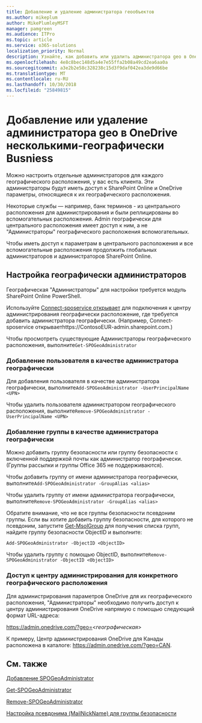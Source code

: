 ```yaml
---
title: Добавление и удаление администратора геообъектов
ms.author: mikeplum
author: MikePlumleyMSFT
manager: pamgreen
ms.audience: ITPro
ms.topic: article
ms.service: o365-solutions
localization_priority: Normal
description: Узнайте, как добавить или удалить администратора geo в OneDrive для бизнеса Multi-географически.
ms.openlocfilehash: 4e8c8bec148d5a4e7e55ffa2b08a49cd2ea6aa0a
ms.sourcegitcommit: a3e2b2e58c328238c15d3f9daf042ea3de9d66be
ms.translationtype: MT
ms.contentlocale: ru-RU
ms.lasthandoff: 10/30/2018
ms.locfileid: "25849815"
---
```

# <a name="add-or-remove-a-geo-administrator-in-onedrive-for-busniess-multi-geo"></a>Добавление или удаление администратора geo в OneDrive несколькими-географически Busniess

Можно настроить отдельные администраторов для каждого географического расположения, у вас есть клиента. Эти администраторы будут иметь доступ к SharePoint Online и OneDrive параметры, относящиеся к их географического расположения.

Некоторые службы — например, банк терминов - из центрального расположения для администрирования и были реплицированы во вспомогательных расположения. Admin географически для центрального расположения имеет доступ к ним, а не "Администраторы" географического расположения вспомогательных.

Чтобы иметь доступ к параметрам в центрального расположения и все вспомогательные расположения продолжить глобальных администраторов и администраторов SharePoint Online.

## <a name="configuring-geo-administrators"></a>Настройка географически администраторов

Географическая "Администраторы" для настройки требуется модуль SharePoint Online PowerShell.

Используйте [Connect-sposervice открывает](https://docs.microsoft.com/powershell/module/sharepoint-online/Connect-SPOService) для подключения к центру администрирования географически расположение, где требуется добавить администратора географически. (Например, Connect-sposervice открываетhttps://ContosoEUR-admin.sharepoint.com.)

Чтобы просмотреть существующие Администраторы географического расположения, выполните`Get-SPOGeoAdministrator`

### <a name="adding-a-user-as-a-geo-admin"></a>Добавление пользователя в качестве администратора географически

Для добавления пользователя в качестве администратора географически, выполните`Add-SPOGeoAdministrator -UserPrincipalName <UPN>`

Чтобы удалить пользователя администратором географического расположения, выполните`Remove-SPOGeoAdministrator -UserPrincipalName <UPN>`

### <a name="adding-a-group-as-a-geo-admin"></a>Добавление группы в качестве администратора географически

Можно добавить группу безопасности или группу безопасности с включенной поддержкой почты как администратор географически. (Группы рассылки и группы Office 365 не поддерживаются).

Чтобы добавить группу от имени администратора географически, выполните`Add-SPOGeoAdministrator -GroupAlias <alias>`

Чтобы удалить группу от имени администратора географически, выполните`Remove-SPOGeoAdministrator -GroupAlias <alias>`

Обратите внимание, что не все группы безопасности псевдоним группы. Если вы хотите добавить группу безопасности, для которого не псевдоним, запустите [Get-MsolGroup](https://docs.microsoft.com/en-us/powershell/module/msonline/get-msolgroup) для получения списка групп, найдите группу безопасности ObjectID и выполните:

`Add-SPOGeoAdministrator -ObjectID <ObjectID>`

Чтобы удалить группу с помощью ObjectID, выполните`Remove-SPOGeoAdministrator -ObjectID <ObjectID>`

### <a name="accessing-the-admin-center-for-a-specific-geo-location"></a>Доступ к центру администрирования для конкретного географического расположения

Для администрирования параметров OneDrive для их географического расположения, "Администраторы" необходимо получить доступ к центру администрирования OneDrive напрямую с помощью следующий формат URL-адреса:

https://admin.onedrive.com/?geo=<*географическая*>

К примеру, Центр администрирования OneDrive для Канады расположена в каталоге: https://admin.onedrive.com/?geo=CAN.

## <a name="see-also"></a>См. также

[Добавление SPOGeoAdministrator](https://docs.microsoft.com/powershell/module/sharepoint-online/add-spogeoadministrator)

[Get-SPOGeoAdministrator](https://docs.microsoft.com/powershell/module/sharepoint-online/get-spogeoadministrator)

[Remove-SPOGeoAdministrator](https://docs.microsoft.com/powershell/module/sharepoint-online/remove-spogeoadministrator)

[Настройка псевдонима (MailNickName) для группы безопасности](https://docs.microsoft.com/en-us/powershell/module/azuread/set-azureadgroup)